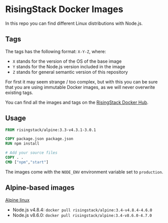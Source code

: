 # RisingStack Docker Images

In this repo you can find different Linux distributions with Node.js.

## Tags

The tags has the following format: `X-Y-Z`, where:

* `X` stands for the version of the OS of the base image
* `Y` stands for the Node.js version included in the image
* `Z` stands for general semantic version of this repository

For first it may seem strange / too complex, but with this you can be sure that
you are using immutable Docker images, as we will never overwrite existing tags.

You can find all the images and tags on the [RisingStack Docker Hub](https://hub.docker.com/r/risingstack).

## Usage

```Dockerfile
FROM risingstack/alpine:3.3-v4.3.1-3.0.1

COPY package.json package.json
RUN npm install

# Add your source files
COPY . .
CMD ["npm","start"]
```

The images come with the `NODE_ENV` environment variable set to `production`.

## Alpine-based images

[Alpine linux](http://www.alpinelinux.org/)

* Node.js v4.8.4: `docker pull risingstack/alpine:3.4-v4.8.4-4.6.0`
* Node.js v8.6.0: `docker pull risingstack/alpine:3.4-v8.6.0-4.7.0`

